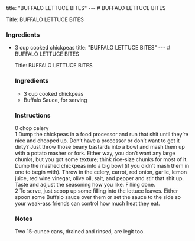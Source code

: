<!DOCTYPE HTML PUBLIC "-//W3C//DTD HTML 4.0 Transitional//EN">
<html>
  <head>
  title: "BUFFALO LETTUCE BITES"
---
# BUFFALO LETTUCE BITES<link rel='stylesheet' href='style.css' type='text/css'><meta http-equiv="Content-Style-Stype" content="text/css">
     <meta http-equiv="Content-Type" content="text/html;charset=utf-8">
     </head><body><div class="recipe" itemscope itemtype="http://schema.org/Recipe"><div class='header'><p class="title"><span class="label">Title:</span> <span itemprop="name">BUFFALO LETTUCE BITES</span></p>
</div><div class="ing"><h3>Ingredients</h3><ul class="ing"><li class="ing" itemprop="ingredients">3 cup cooked chickpeas </l<!DOCTYPE HTML PUBLIC "-//W3C//DTD HTML 4.0 Transitional//EN">
<html>
  <head>
  title: "BUFFALO LETTUCE BITES"
---
# BUFFALO LETTUCE BITES<link rel='stylesheet' href='style.css' type='text/css'><meta http-equiv="Content-Style-Stype" content="text/css">
     <meta http-equiv="Content-Type" content="text/html;charset=utf-8">
     </head><body><div class="recipe" itemscope itemtype="http://schema.org/Recipe"><div class='header'><p class="title"><span class="label">Title:</span> <span itemprop="name">BUFFALO LETTUCE BITES</span></p>
</div><div class="ing"><h3>Ingredients</h3><ul class="ing"><li class="ing" itemprop="ingredients">3 cup cooked chickpeas </l butter, or green leaf lettuce, something that can hold a scoop </li>
<li class="ing" itemprop="ingredients">Buffalo Sauce, for serving </li>
</ul>
</div>
<div class="instructions"><h3 class="Instructions">Instructions</h3><div itemprop="recipeInstructions"><p>0 chop celery<br>1 Dump the chickpeas in a food processor and run that shit until they’re nice and chopped up. Don’t have a processor or don’t want to get it dirty? Just throw those beany bastards into a bowl and mash them up with a potato masher or fork. Either way, you don’t want any large chunks, but you got some texture; think rice-size chunks for most of it. Dump the mashed chickpeas into a big bowl (if you didn’t mash them in one to begin with). Throw in the celery, carrot, red onion, garlic, lemon juice, red wine vinegar, olive oil, salt, and pepper and stir that shit up. Taste and adjust the seasoning how you like. Filling done.<br>2 To serve, just scoop up some filling into the lettuce leaves. Either spoon some Buffalo sauce over them or set the sauce to the side so your weak-ass friends can control how much heat they eat.</p></div></div><div class="modifications"><h3 class="Notes">Notes</h3><p>Two 15-ounce cans, drained and rinsed, are legit too.</p></div></div>

</body>
</html>